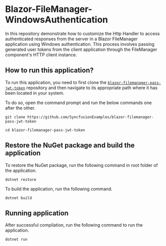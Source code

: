 # Blazor-FileManager-WindowsAuthentication
In this repository demonstrate how to customize the Http Handler to access authenticated responses from the server in a Blazor FileManager application using Windows authentication. This process involves passing generated user tokens from the client application through the FileManager component's HTTP client instance.

## How to run this application?

To run this application, you need to first clone the [`blazor-filemanager-pass-jwt-token`](https://github.com/SyncfusionExamples/blazor-filemanager-pass-jwt-token) repository and then navigate to its appropriate path where it has been located in your system.

To do so, open the command prompt and run the below commands one after the other.

```
git clone https://github.com/SyncfusionExamples/blazor-filemanager-pass-jwt-token 

cd blazor-filemanager-pass-jwt-token

```

## Restore the NuGet package and build the application

To restore the NuGet package, run the following command in root folder of the application.

```
dotnet restore
```

To build the application, run the following command.

```
dotnet build
```

## Running application

After successful compilation, run the following command to run the application.

```
dotnet run
```

